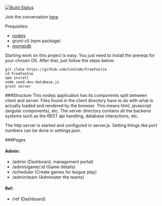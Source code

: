 [![Build Status](https://travis-ci.org/ConCode/FreeFootie.png?branch=master)](https://travis-ci.org/ConCode/FreeFootie)

Join the conversation [here](https://groups.google.com/forum/#!forum/coding-with-a-conscience)

Prequisites:
* [nodejs](http://nodejs.org/)
* grunt-cli (npm package)
* [mongodb](http://mongodb.org/)

Starting work on this project is easy. You just need to install the prereqs for your chosen OS. After that, just follow the steps below:

    git clone https://github.com/ConCode/FreeFootie
    cd FreeFootie
    npm install
    node seed-dev-database.js
    grunt server

###Structure
This nodejs application has its components split between client and server. Files found in the client directory
have to do with what is actually loaded and rendered by the browser. This means html, javascript (angular components), etc.
The server directory contains all the backend systems such as the REST api handling, database interactions, etc.

The http server is started and configured in server.js. Setting things like port numbers can be done in settings.json.

###Pages

#### Admin: 

- /admin (Dashboard, management portal)
- /admin/game/:id (Game details)
- /scheduler (Create games for league play)
- /admin/team (Administer the teams)

#### Ref:

- /ref (Dashboard)
